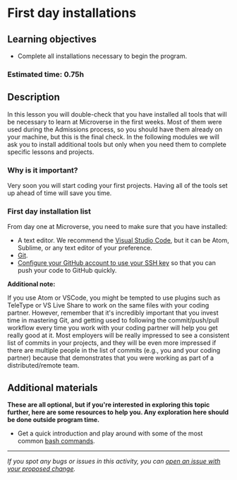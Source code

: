 # First day installations

## Learning objectives
- Complete all installations necessary to begin the program.

### Estimated time: 0.75h

## Description

In this lesson you will double-check that you have installed all tools that will be necessary to learn at Microverse in the first weeks.
Most of them were used during the Admissions process, so you should have them already on your machine, but this is the final check.
In the following modules we will ask you to install additional tools but only when you need them to complete specific lessons and projects.

### Why is it important?

Very soon you will start coding your first projects. Having all of the tools set up ahead of time will save you time.

### First day installation list

From day one at Microverse, you need to make sure that you have installed:
- A text editor. We recommend the [Visual Studio Code](https://code.visualstudio.com/), but it can be Atom, Sublime, or any text editor of your preference.
- [Git](https://git-scm.com/book/en/v2/Getting-Started-Installing-Git).
- [Configure your GitHub account to use your SSH key](https://docs.github.com/en/github/authenticating-to-github/adding-a-new-ssh-key-to-your-github-account) so that you can push your code to GitHub quickly.

**Additional note:**

If you use Atom or VSCode, you might be tempted to use plugins such as TeleType or VS Live Share to work on the same files with your coding partner. However, remember that it's incredibly important that you invest time in mastering Git, and getting used to following the commit/push/pull workflow every time you work with your coding partner will help you get really good at it. 
Most employers will be really impressed to see a consistent list of commits in your projects, and they will be even more impressed if there are multiple people in the list of commits (e.g., you and your coding partner) because that demonstrates that you were working as part of a distributed/remote team.

## Additional materials
**These are all optional, but if you're interested in exploring this topic further, here are some resources to help you. Any exploration here should be done outside program time.**

- Get a quick introduction and play around with some of the most common [bash commands](https://www.educative.io/blog/bash-shell-command-cheat-sheet).


------

_If you spot any bugs or issues in this activity, you can [open an issue with your proposed change](https://github.com/microverseinc/curriculum-transversal-skills/blob/main/git-github/articles/open_issue.md)._
